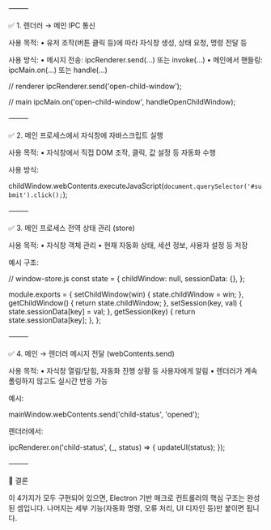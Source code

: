 ⸻

✅ 1. 렌더러 → 메인 IPC 통신

사용 목적:
	•	유저 조작(버튼 클릭 등)에 따라 자식창 생성, 상태 요청, 명령 전달 등

사용 방식:
	•	메시지 전송: ipcRenderer.send(...) 또는 invoke(...)
	•	메인에서 핸들링: ipcMain.on(...) 또는 handle(...)

// renderer
ipcRenderer.send('open-child-window');

// main
ipcMain.on('open-child-window', handleOpenChildWindow);


⸻

✅ 2. 메인 프로세스에서 자식창에 자바스크립트 실행

사용 목적:
	•	자식창에서 직접 DOM 조작, 클릭, 값 설정 등 자동화 수행

사용 방식:

childWindow.webContents.executeJavaScript(`
  document.querySelector('#submit').click();
`);


⸻

✅ 3. 메인 프로세스 전역 상태 관리 (store)

사용 목적:
	•	자식창 객체 관리
	•	현재 자동화 상태, 세션 정보, 사용자 설정 등 저장

예시 구조:

// window-store.js
const state = {
  childWindow: null,
  sessionData: {},
};

module.exports = {
  setChildWindow(win) { state.childWindow = win; },
  getChildWindow() { return state.childWindow; },
  setSession(key, val) { state.sessionData[key] = val; },
  getSession(key) { return state.sessionData[key]; },
};


⸻

✅ 4. 메인 → 렌더러 메시지 전달 (webContents.send)

사용 목적:
	•	자식창 열림/닫힘, 자동화 진행 상황 등 사용자에게 알림
	•	렌더러가 계속 폴링하지 않고도 실시간 반응 가능

예시:

mainWindow.webContents.send('child-status', 'opened');

렌더러에서:

ipcRenderer.on('child-status', (_, status) => {
  updateUI(status);
});


⸻

🧠 결론

이 4가지가 모두 구현되어 있으면, Electron 기반 매크로 컨트롤러의 핵심 구조는 완성된 셈입니다.
나머지는 세부 기능(자동화 명령, 오류 처리, UI 디자인 등)만 붙이면 됩니다.